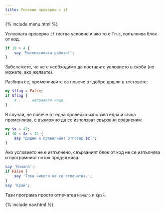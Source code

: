 ```yaml
---
title: Условни проверки с if
---
```


{% include menu.html %}

Условната проверка `if` тества условие и ако то е `True`, изпълнява блок от код.

```raku
if 10 > 4 {
    say 'Математиката работи!';
}
```

Забележете, че не е необходимо да поставяте условието в скоби (но можете, ако желаете).

Разбира се, променливите са повече от добре дошли в тестовете:

```raku
my $flag = False;
if $flag {
    # . . . направете нещо
}
```

В случай, че повече от една проверка използва една и съща променлива, е възможно да се използват свързани сравнения:

```raku
my $x = 42;
if 40 < $x < 45 {
    say "Даден е правилният отговор $x.";
}
```

Ако условието не е изпълнено, свързаният блок от код не се изпълнява и програмният поток продължава.

```raku
say 'Начало';
if False {
    say 'Това никога не се отпечатва.';
}
say 'Край';
```

Тази програма просто отпечатва `Начало` и `Край`.

{% include nav.html %}